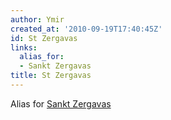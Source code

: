 ```yaml
---
author: Ymir
created_at: '2010-09-19T17:40:45Z'
id: St Zergavas
links:
  alias_for:
  - Sankt Zergavas
title: St Zergavas
---
```


Alias for [Sankt Zergavas]

  [Sankt Zergavas]: Sankt_Zergavas